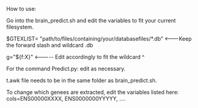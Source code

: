 How to use:

Go into the brain_predict.sh and edit the variables to fit your current filesystem.

$GTEXLIST= "path/to/files/containing/your/databasefiles/*.db"     <---Keep the forward slash and wildcard .db

g="${f:X}"   <----- Edit accordingly to fit the wildcard ^

For the command Predict.py: edit as necessary.

t.awk file needs to be in the same folder as brain_predict.sh.


To change which genees are extracted, edit the variables listed here: cols=ENS00000XXXX, ENS0000000YYYYY, ....
